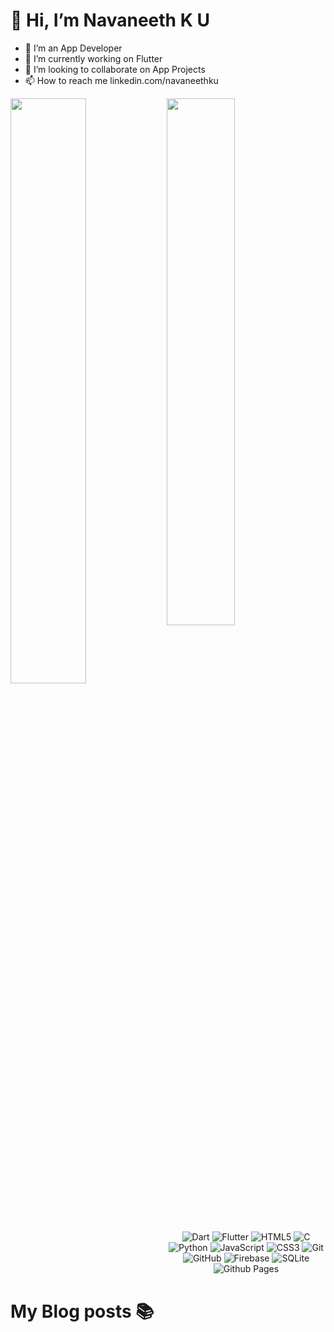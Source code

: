 # 👋 Hi, I’m Navaneeth K U
- 👀 I’m an App Developer
- 🌱 I’m currently working on Flutter
- 💞️ I’m looking to collaborate on App Projects
- 📫 How to reach me linkedin.com/navaneethku<br>
<img align="left" width = 49% src = "https://github-readme-stats.vercel.app/api?username=navaneethku&hide_rank=true&show_icons=true&theme=dracula" />
<img align="left" width = 46.5% src = "https://github-readme-stats.vercel.app/api/top-langs/?username=navaneethku&layout=donut&theme=dracula&hide=makefile,cmake" />
<p align="center">
<img alt="Dart" src="https://img.shields.io/badge/dart-%230175C2.svg?style=for-the-badge&logo=dart&logoColor=white" />
<img alt="Flutter" src="https://img.shields.io/badge/Flutter-%2302569B.svg?style=for-the-badge&logo=Flutter&logoColor=white" />
<img alt="HTML5" src="https://img.shields.io/badge/html5-%23E34F26.svg?style=for-the-badge&logo=html5&logoColor=white" />
<img alt="C" src="https://img.shields.io/badge/c-%2300599C.svg?style=for-the-badge&logo=c&logoColor=white)https://img.shields.io/badge/c-%2300599C.svg?style=for-the-badge&logo=c&logoColor=white" />
<img alt="Python" src="https://img.shields.io/badge/python-3670A0?style=for-the-badge&logo=python&logoColor=ffdd54)https://img.shields.io/badge/python-3670A0?style=for-the-badge&logo=python&logoColor=ffdd54" />
<img alt="JavaScript" src="https://img.shields.io/badge/javascript-%23323330.svg?style=for-the-badge&logo=javascript&logoColor=%23F7DF1E)https://img.shields.io/badge/javascript-%23323330.svg?style=for-the-badge&logo=javascript&logoColor=%23F7DF1E" />
<img alt="CSS3" src="https://img.shields.io/badge/css3-%231572B6.svg?style=for-the-badge&logo=css3&logoColor=white"/>
<img alt="Git" src="https://img.shields.io/badge/git-%23F05033.svg?style=for-the-badge&logo=git&logoColor=white"/>
<img alt="GitHub" src="https://img.shields.io/badge/github-%23121011.svg?style=for-the-badge&logo=github&logoColor=white"/>
<img alt="Firebase" src="https://img.shields.io/badge/Firebase-039BE5?style=for-the-badge&logo=Firebase&logoColor=white"/>
<img alt="SQLite" src="https://img.shields.io/badge/sqlite-%2307405e.svg?style=for-the-badge&logo=sqlite&logoColor=white"/>
<img alt="Github Pages" src="https://img.shields.io/badge/github%20pages-121013?style=for-the-badge&logo=github&logoColor=white"/>
</p>

# My Blog posts 📚
<!-- BLOG-POST-LIST:START -->
<!-- BLOG-POST-LIST:END -->


























<!---<img alt="Kotlin" src="https://img.shields.io/badge/kotlin-%237F52FF.svg?style=for-the-badge&logo=kotlin&logoColor=white)https://img.shields.io/badge/kotlin-%237F52FF.svg?style=for-the-badge&logo=kotlin&logoColor=white" />-->
<!---<img alt="MongoDB" src="https://img.shields.io/badge/MongoDB-%234ea94b.svg?style=for-the-badge&logo=mongodb&logoColor=white"/> -->
